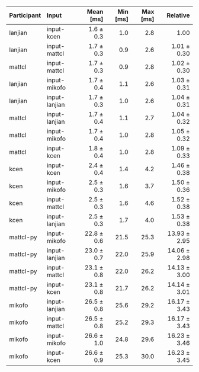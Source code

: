 | Participant | Input | Mean [ms] | Min [ms] | Max [ms] | Relative |
|:---|:---|---:|---:|---:|---:|
| lanjian | input-kcen | 1.6 ± 0.3 | 1.0 | 2.8 | 1.00 |
| lanjian | input-mattcl | 1.7 ± 0.3 | 0.9 | 2.6 | 1.01 ± 0.30 |
| mattcl | input-mattcl | 1.7 ± 0.3 | 0.9 | 2.8 | 1.02 ± 0.30 |
| lanjian | input-mikofo | 1.7 ± 0.4 | 1.1 | 2.6 | 1.03 ± 0.31 |
| lanjian | input-lanjian | 1.7 ± 0.3 | 1.0 | 2.6 | 1.04 ± 0.31 |
| mattcl | input-lanjian | 1.7 ± 0.4 | 1.1 | 2.7 | 1.04 ± 0.32 |
| mattcl | input-mikofo | 1.7 ± 0.4 | 1.0 | 2.8 | 1.05 ± 0.32 |
| mattcl | input-kcen | 1.8 ± 0.4 | 1.0 | 2.8 | 1.09 ± 0.33 |
| kcen | input-kcen | 2.4 ± 0.4 | 1.4 | 4.2 | 1.46 ± 0.38 |
| kcen | input-mikofo | 2.5 ± 0.3 | 1.6 | 3.7 | 1.50 ± 0.36 |
| kcen | input-mattcl | 2.5 ± 0.3 | 1.6 | 4.6 | 1.52 ± 0.38 |
| kcen | input-lanjian | 2.5 ± 0.3 | 1.7 | 4.0 | 1.53 ± 0.38 |
| mattcl-py | input-mikofo | 22.8 ± 0.6 | 21.5 | 25.3 | 13.93 ± 2.95 |
| mattcl-py | input-lanjian | 23.0 ± 0.7 | 22.0 | 25.9 | 14.06 ± 2.98 |
| mattcl-py | input-mattcl | 23.1 ± 0.8 | 22.0 | 26.2 | 14.13 ± 3.00 |
| mattcl-py | input-kcen | 23.1 ± 0.8 | 21.7 | 26.2 | 14.14 ± 3.01 |
| mikofo | input-lanjian | 26.5 ± 0.8 | 25.6 | 29.2 | 16.17 ± 3.43 |
| mikofo | input-mattcl | 26.5 ± 0.8 | 25.2 | 29.3 | 16.17 ± 3.43 |
| mikofo | input-mikofo | 26.6 ± 1.0 | 24.8 | 29.6 | 16.23 ± 3.46 |
| mikofo | input-kcen | 26.6 ± 0.9 | 25.3 | 30.0 | 16.23 ± 3.45 |
